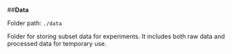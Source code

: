 ##**Data**

Folder path: `./data`

Folder for storing subset data for experiments. 
                                It includes both raw data and processed data for temporary use.